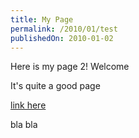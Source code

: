 ```yaml
---
title: My Page
permalink: /2010/01/test
publishedOn: 2010-01-02
---
```


Here is my page 2! Welcome

It's quite a good page

[link here](http://google.com)

bla bla
